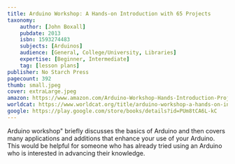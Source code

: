 ```yaml
---
title: Arduino Workshop: A Hands-on Introduction with 65 Projects
taxonomy:
	author: [John Boxall]
	pubdate: 2013
	isbn: 1593274483
	subjects: [Arduinos]
	audience: [General, College/University, Libraries]
	expertise: [Beginner, Intermediate]
	tag: [lesson plans]
publisher: No Starch Press
pagecount: 392
thumb: small.jpeg
cover: extraLarge.jpeg
amazon: https://www.amazon.com/Arduino-Workshop-Hands-Introduction-Projects/dp/1593274483/ref=sr_1_1?keywords=Arduino+workshop%3A+a+hands-on+introduction+with+65+projects&qid=1569591579&s=gateway&sr=8-1
worldcat: https://www.worldcat.org/title/arduino-workshop-a-hands-on-introduction-with-65-projects/oclc/940823119&referer=brief_results
google: https://play.google.com/store/books/details?id=PUm8tCA6L-kC
---
```

Arduino workshop" briefly discusses the basics of Arduino and then covers many applications and additions that enhance your use of your Arduino.  This would be helpful for someone who has already tried using an Arduino who is interested in advancing their knowledge.